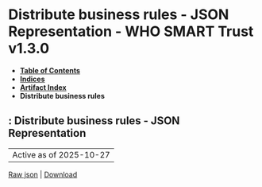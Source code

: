 # Distribute business rules - JSON Representation - WHO SMART Trust v1.3.0

* [**Table of Contents**](toc.md)
* [**Indices**](indices.md)
* [**Artifact Index**](artifacts.md)
* **Distribute business rules**

## : Distribute business rules - JSON Representation

| |
| :--- |
| Active as of 2025-10-27 |

[Raw json](Requirements-DistributeBusinessRules.json) | [Download](Requirements-DistributeBusinessRules.json)

